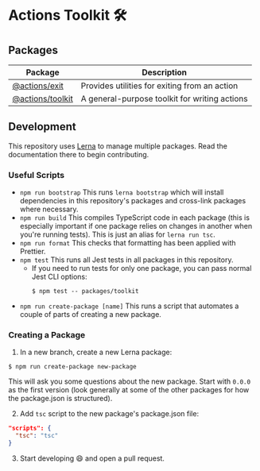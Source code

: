 # Actions Toolkit 🛠

## Packages

| Package | Description |
| ------- | ----------- |
| [@actions/exit](packages/exit) | Provides utilities for exiting from an action |
| [@actions/toolkit](packages/toolkit) | A general-purpose toolkit for writing actions |

## Development

This repository uses [Lerna](https://github.com/lerna/lerna#readme) to manage multiple packages. Read the documentation there to begin contributing.

### Useful Scripts

- `npm run bootstrap` This runs `lerna bootstrap` which will install dependencies in this repository's packages and cross-link packages where necessary.
- `npm run build` This compiles TypeScript code in each package (this is especially important if one package relies on changes in another when you're running tests). This is just an alias for `lerna run tsc`.
- `npm run format` This checks that formatting has been applied with Prettier.
- `npm test` This runs all Jest tests in all packages in this repository.
  - If you need to run tests for only one package, you can pass normal Jest CLI options:
    ```console
    $ npm test -- packages/toolkit
    ```
- `npm run create-package [name]` This runs a script that automates a couple of parts of creating a new package.

### Creating a Package

1. In a new branch, create a new Lerna package:

```console
$ npm run create-package new-package
```

This will ask you some questions about the new package. Start with `0.0.0` as the first version (look generally at some of the other packages for how the package.json is structured).

2. Add `tsc` script to the new package's package.json file:

```json
"scripts": {
  "tsc": "tsc"
}
```

3. Start developing 😄 and open a pull request.
